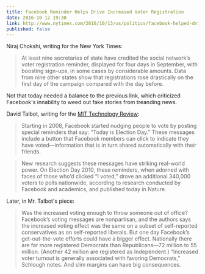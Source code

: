 ```yaml
---
title: Facebook Reminder Helps Drive Increased Voter Registration 
date: 2016-10-12 19:30
link: http://www.nytimes.com/2016/10/13/us/politics/facebook-helped-drive-a-voter-registration-surge-election-officials-say.html
published: false
---
```


Niraj Chokshi, writing for the New York Times: 

> At least nine secretaries of state have credited the social network’s voter registration reminder, displayed for four days in September, with boosting sign-ups, in some cases by considerable amounts. Data from nine other states show that registrations rose drastically on the first day of the campaign compared with the day before.

Not that today needed a balance to the previous link, which criticized Facebook's innability to weed out fake stories from treanding news. 

David Talbot, writing for the [MIT Technology Review][mit]: 

> Starting in 2008, Facebook started nudging people to vote by posting special reminders that say: “Today is Election Day.” These messages include a button that Facebook members can click to indicate they have voted—information that is in turn shared automatically with their friends.

> New research suggests these messages have striking real-world power. On Election Day 2010, these reminders, when adorned with faces of those who’d clicked “I voted,” drove an additional 340,000 voters to polls nationwide, according to research conducted by Facebook and academics, and published today in Nature.

Later, in Mr. Talbot's piece: 

> Was the increased voting enough to throw someone out of office? Facebook’s voting messages are nonpartisan, and the authors says the increased voting effect was the same on a subset of self-reported conservatives as on self-reported liberals. But one day Facebook’s get-out-the-vote efforts could have a bigger effect. Nationally there are far more registered Democrats than Republicans—72 million to 55 million. (Another 42 million are registered as Independent.)  “Increased voter turnout is generally associated with favoring Democrats,” Schlough notes. And slim margins can have big consequences. 

[mit]: https://www.technologyreview.com/s/429169/how-facebook-drove-voters-to-the-polls/
[what facebook knows]: http://www.technologyreview.com/featured-story/428150/what-facebook-knows/